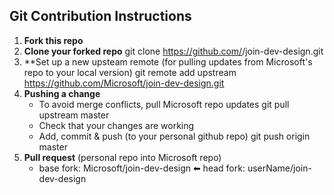 
## Git Contribution Instructions
1. **Fork this repo**
2. **Clone your forked repo**
        git clone https://github.com/<gitHubUserName>/join-dev-design.git
3. **Set up a new upsteam remote (for pulling updates from Microsoft's repo to your local version)
        git remote add upstream https://github.com/Microsoft/join-dev-design.git
4. **Pushing a change**
   - To avoid merge conflicts, pull Microsoft repo updates
          git pull upstream master
   - Check that your changes are working
   - Add, commit & push (to your personal github repo)
          git push origin master
5. **Pull request** (personal repo into Microsoft repo)
   - base fork: Microsoft/join-dev-design ⬅ head fork: userName/join-dev-design
